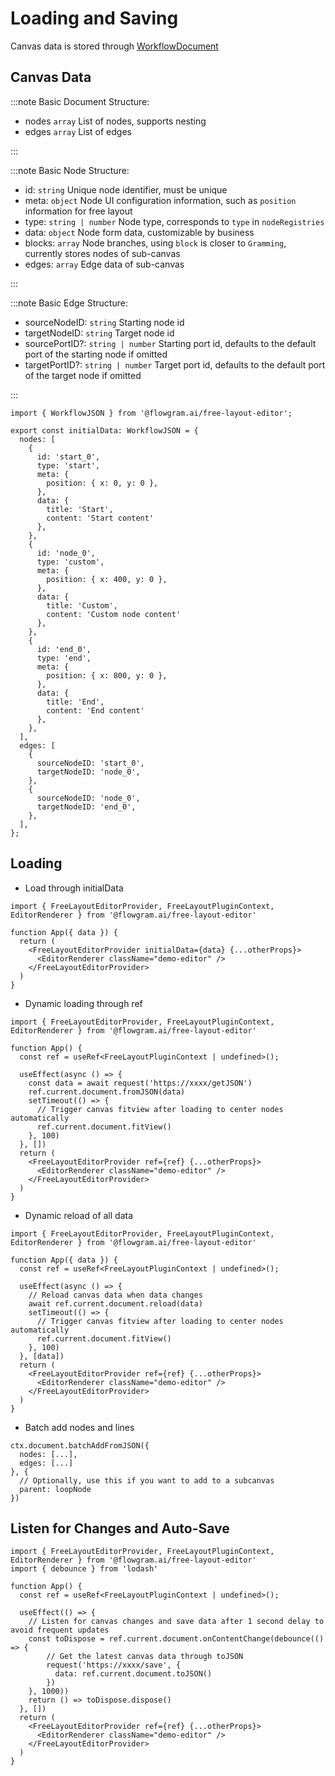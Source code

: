 # Loading and Saving

Canvas data is stored through [WorkflowDocument](/en/api/core/workflow-document.md)

## Canvas Data

:::note Basic Document Structure:

* nodes `array` List of nodes, supports nesting
* edges `array` List of edges

:::

:::note Basic Node Structure:

* id: `string` Unique node identifier, must be unique
* meta: `object` Node UI configuration information, such as `position` information for free layout
* type: `string | number` Node type, corresponds to `type` in `nodeRegistries`
* data: `object` Node form data, customizable by business
* blocks: `array` Node branches, using `block` is closer to `Gramming`, currently stores nodes of sub-canvas
* edges: `array` Edge data of sub-canvas

:::

:::note Basic Edge Structure:

* sourceNodeID: `string` Starting node id
* targetNodeID: `string` Target node id
* sourcePortID?: `string | number` Starting port id, defaults to the default port of the starting node if omitted
* targetPortID?: `string | number` Target port id, defaults to the default port of the target node if omitted

:::

```tsx pure title="initial-data.ts"
import { WorkflowJSON } from '@flowgram.ai/free-layout-editor';

export const initialData: WorkflowJSON = {
  nodes: [
    {
      id: 'start_0',
      type: 'start',
      meta: {
        position: { x: 0, y: 0 },
      },
      data: {
        title: 'Start',
        content: 'Start content'
      },
    },
    {
      id: 'node_0',
      type: 'custom',
      meta: {
        position: { x: 400, y: 0 },
      },
      data: {
        title: 'Custom',
        content: 'Custom node content'
      },
    },
    {
      id: 'end_0',
      type: 'end',
      meta: {
        position: { x: 800, y: 0 },
      },
      data: {
        title: 'End',
        content: 'End content'
      },
    },
  ],
  edges: [
    {
      sourceNodeID: 'start_0',
      targetNodeID: 'node_0',
    },
    {
      sourceNodeID: 'node_0',
      targetNodeID: 'end_0',
    },
  ],
};
```

## Loading

* Load through initialData

```tsx pure
import { FreeLayoutEditorProvider, FreeLayoutPluginContext, EditorRenderer } from '@flowgram.ai/free-layout-editor'

function App({ data }) {
  return (
    <FreeLayoutEditorProvider initialData={data} {...otherProps}>
      <EditorRenderer className="demo-editor" />
    </FreeLayoutEditorProvider>
  )
}
```

* Dynamic loading through ref

```tsx pure
import { FreeLayoutEditorProvider, FreeLayoutPluginContext, EditorRenderer } from '@flowgram.ai/free-layout-editor'

function App() {
  const ref = useRef<FreeLayoutPluginContext | undefined>();

  useEffect(async () => {
    const data = await request('https://xxxx/getJSON')
    ref.current.document.fromJSON(data)
    setTimeout(() => {
      // Trigger canvas fitview after loading to center nodes automatically
      ref.current.document.fitView()
    }, 100)
  }, [])
  return (
    <FreeLayoutEditorProvider ref={ref} {...otherProps}>
      <EditorRenderer className="demo-editor" />
    </FreeLayoutEditorProvider>
  )
}
```

* Dynamic reload of all data

```tsx pure
import { FreeLayoutEditorProvider, FreeLayoutPluginContext, EditorRenderer } from '@flowgram.ai/free-layout-editor'

function App({ data }) {
  const ref = useRef<FreeLayoutPluginContext | undefined>();

  useEffect(async () => {
    // Reload canvas data when data changes
    await ref.current.document.reload(data)
    setTimeout(() => {
      // Trigger canvas fitview after loading to center nodes automatically
      ref.current.document.fitView()
    }, 100)
  }, [data])
  return (
    <FreeLayoutEditorProvider ref={ref} {...otherProps}>
      <EditorRenderer className="demo-editor" />
    </FreeLayoutEditorProvider>
  )
}
```

* Batch add nodes and lines

```tsx pure
ctx.document.batchAddFromJSON({
  nodes: [...],
  edges: [...]
}, {
  // Optionally, use this if you want to add to a subcanvas
  parent: loopNode
})
```

## Listen for Changes and Auto-Save

```tsx pure
import { FreeLayoutEditorProvider, FreeLayoutPluginContext, EditorRenderer } from '@flowgram.ai/free-layout-editor'
import { debounce } from 'lodash'

function App() {
  const ref = useRef<FreeLayoutPluginContext | undefined>();

  useEffect(() => {
    // Listen for canvas changes and save data after 1 second delay to avoid frequent updates
    const toDispose = ref.current.document.onContentChange(debounce(() => {
        // Get the latest canvas data through toJSON
        request('https://xxxx/save', {
          data: ref.current.document.toJSON()
        })
    }, 1000))
    return () => toDispose.dispose()
  }, [])
  return (
    <FreeLayoutEditorProvider ref={ref} {...otherProps}>
      <EditorRenderer className="demo-editor" />
    </FreeLayoutEditorProvider>
  )
}
```

